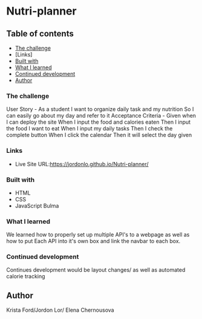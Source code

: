 # Nutri-planner

## Table of contents
 - [The challenge](#the-challenge)
 - [Links]
 - [Built with](#built-with)
 - [What I learned](#what-i-learned)
 - [Continued development](#continued-development)
- [Author](#author)

### The challenge
User Story -
As a student
I want to organize daily task and my nutrition
So I can easily go about my day and refer to it
Acceptance Criteria -
 ​Given when I can deploy the site
When I input the food and calories eaten
Then I input the food I want to eat
When I input my daily tasks
Then I check the complete button
When I click the calendar
Then it will select the day given

### Links
- Live Site URL:https://jordonlo.github.io/Nutri-planner/

### Built with
- HTML
- CSS
- JavaScript
Bulma

### What I learned
We learned how to properly set up multiple API's to a webpage as well as how to put
Each API into it's own box and link the navbar to each box.

### Continued development
Continues development would be layout changes/ as well as automated calorie tracking

## Author
Krista Ford/Jordon Lor/ Elena Chernousova

